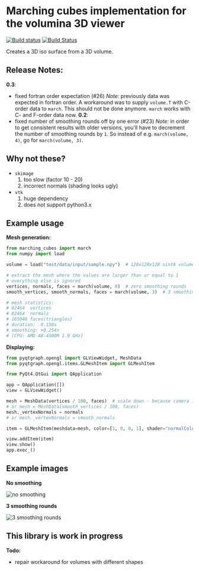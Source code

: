 Marching cubes implementation for the volumina 3D viewer
========================================================

[![Build status](https://ci.appveyor.com/api/projects/status/xqo5wl6d1bgxygli/branch/master?svg=true)](https://ci.appveyor.com/project/k-dominik/marching-cubes/branch/master)
[![Build Status](https://travis-ci.org/ilastik/marching_cubes.svg?branch=master)](https://travis-ci.org/ilastik/marching_cubes)

Creates a 3D iso surface from a 3D volume.


Release Notes:
--------------
__0.3__:
 * fixed fortran order expectation (#26)
   *Note:* previously data was expected in fortran order.
   A workaround was to supply `volume.T` with C-order data to `march`.
   This should not be done anymore.
   `march` works with C- and F-order data now.
__0.2__:
 * fixed number of smoothing rounds off by one error (#23)
   *Note:* in order to get consistent results with older versions, you'll have to decrement the number of smoothing rounds by `1`.
   So instead of e.g. `march(volume, 4)`, go for `march(volume, 3)`.


Why not these?
--------------

- `skimage`
    1. too slow (factor 10 - 20)
    2. incorrect normals (shading looks ugly)
- `vtk`
    1. huge dependency
    2. does not support python3.x


Example usage
-------------

__Mesh generation:__

```python
from marching_cubes import march
from numpy import load

volume = load("test/data/input/sample.npy")  # 128x128x128 uint8 volume

# extract the mesh where the values are larger than or equal to 1
# everything else is ignored
vertices, normals, faces = march(volume, 0)  # zero smoothing rounds
smooth_vertices, smooth_normals, faces = march(volume, 3)  # 3 smoothing rounds

# mesh statistics:
# 82464  vertices
# 82464  normals
# 165048 faces(triangles)
# duration:  0.158s
# smoothing: +0.254s
# [CPU: AMD A8-4500M 1.9 GHz]
```

__Displaying:__

```python
from pyqtgraph.opengl import GLViewWidget, MeshData
from pyqtgraph.opengl.items.GLMeshItem import GLMeshItem

from PyQt4.QtGui import QApplication

app = QApplication([])
view = GLViewWidget()

mesh = MeshData(vertices / 100, faces)  # scale down - because camera is at a fixed position 
# or mesh = MeshData(smooth_vertices / 100, faces)
mesh._vertexNormals = normals
# or mesh._vertexNormals = smooth_normals

item = GLMeshItem(meshdata=mesh, color=[1, 0, 0, 1], shader="normalColor")

view.addItem(item)
view.show()
app.exec_()
```

Example images
--------------

__No smoothing__

![no smoothing](https://raw.githubusercontent.com/ilastik/marching_cubes/master/test/image.png)

__3 smoothing rounds__

![3 smoothing rounds](https://raw.githubusercontent.com/ilastik/marching_cubes/master/test/image_smooth.png)


This library is work in progress
--------------------------------

__Todo:__

* repair workaround for volumes with different shapes